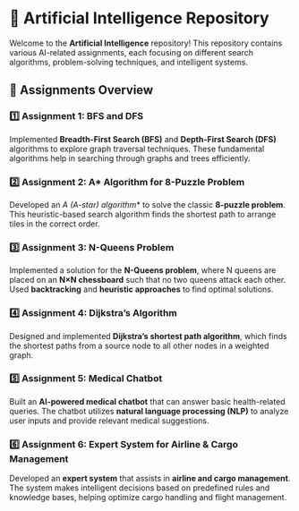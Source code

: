 # 🚀 Artificial Intelligence Repository

Welcome to the **Artificial Intelligence** repository! This repository contains various AI-related assignments, each focusing on different search algorithms, problem-solving techniques, and intelligent systems.

## 📌 Assignments Overview

### 1️⃣ Assignment 1: BFS and DFS  
Implemented **Breadth-First Search (BFS)** and **Depth-First Search (DFS)** algorithms to explore graph traversal techniques. These fundamental algorithms help in searching through graphs and trees efficiently.

### 2️⃣ Assignment 2: A* Algorithm for 8-Puzzle Problem  
Developed an **A* (A-star) algorithm** to solve the classic **8-puzzle problem**. This heuristic-based search algorithm finds the shortest path to arrange tiles in the correct order.

### 3️⃣ Assignment 3: N-Queens Problem  
Implemented a solution for the **N-Queens problem**, where N queens are placed on an **N×N chessboard** such that no two queens attack each other. Used **backtracking** and **heuristic approaches** to find optimal solutions.

### 4️⃣ Assignment 4: Dijkstra’s Algorithm  
Designed and implemented **Dijkstra’s shortest path algorithm**, which finds the shortest paths from a source node to all other nodes in a weighted graph.

### 5️⃣ Assignment 5: Medical Chatbot  
Built an **AI-powered medical chatbot** that can answer basic health-related queries. The chatbot utilizes **natural language processing (NLP)** to analyze user inputs and provide relevant medical suggestions.

### 6️⃣ Assignment 6: Expert System for Airline & Cargo Management  
Developed an **expert system** that assists in **airline and cargo management**. The system makes intelligent decisions based on predefined rules and knowledge bases, helping optimize cargo handling and flight management.
